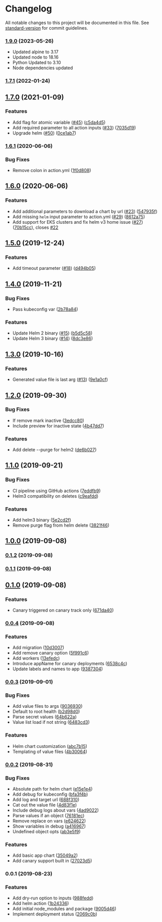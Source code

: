 # Changelog

All notable changes to this project will be documented in this file. See [standard-version](https://github.com/conventional-changelog/standard-version) for commit guidelines.

### [1.9.0](https://github.com/chrkaatz/helm/compare/v1.7.1...v1.9.0) (2023-05-26)

- Updated alpine to 3.17
- Updated node to 18.16
- Python Updated to 3.10
- Node dependencies updated

### [1.7.1](https://github.com/glopezep/helm/compare/v1.8.0...v1.7.1) (2022-01-24)

## [1.7.0](https://github.com/deliverybot/helm/compare/v1.6.1...v1.7.0) (2021-01-09)

### Features

- Add flag for atomic variable ([#45](https://github.com/deliverybot/helm/issues/45)) ([c5da4d5](https://github.com/deliverybot/helm/commit/c5da4d5cd0cba39b959459af1da0b5e3ed9b887f))
- Add required parameter to all action inputs ([#33](https://github.com/deliverybot/helm/issues/33)) ([7035d19](https://github.com/deliverybot/helm/commit/7035d19603bf6ead15e61b8feba0f0feec9d9861))
- Upgrade helm ([#50](https://github.com/deliverybot/helm/issues/50)) ([0ce1ab7](https://github.com/deliverybot/helm/commit/0ce1ab79060b30006b1800919d61332ed279d75f))

### [1.6.1](https://github.com/deliverybot/helm/compare/v1.6.0...v1.6.1) (2020-06-06)

### Bug Fixes

- Remove colon in action.yml ([1f0d808](https://github.com/deliverybot/helm/commit/1f0d808b77f835b1547c80cdd5080a217465cefe))

## [1.6.0](https://github.com/deliverybot/helm/compare/v1.5.0...v1.6.0) (2020-06-06)

### Features

- Add additional parameters to download a chart by url ([#23](https://github.com/deliverybot/helm/issues/23)) ([547935f](https://github.com/deliverybot/helm/commit/547935f280af50b2cb7f7fcfd08c29f367433395))
- Add missing `helm` input parameter to action.yml ([#29](https://github.com/deliverybot/helm/issues/29)) ([8612a75](https://github.com/deliverybot/helm/commit/8612a75699d4ca8ea60072bb3350f4d26095ad27))
- Add support for EKS clusters and fix helm v3 home issue ([#27](https://github.com/deliverybot/helm/issues/27)) ([70b15cc](https://github.com/deliverybot/helm/commit/70b15cc0dc343686882dfb9185ff67cef9d47723)), closes [#22](https://github.com/deliverybot/helm/issues/22)

## [1.5.0](https://github.com/deliverybot/helm/compare/v1.4.0...v1.5.0) (2019-12-24)

### Features

- Add timeout parameter ([#18](https://github.com/deliverybot/helm/issues/18)) ([d494b05](https://github.com/deliverybot/helm/commit/d494b05))

## [1.4.0](https://github.com/deliverybot/helm/compare/v1.3.0...v1.4.0) (2019-11-21)

### Bug Fixes

- Pass kubeconfig var ([2b78a84](https://github.com/deliverybot/helm/commit/2b78a84))

### Features

- Update Helm 2 binary ([#15](https://github.com/deliverybot/helm/issues/15)) ([b5d5c58](https://github.com/deliverybot/helm/commit/b5d5c58))
- Update Helm 3 binary ([#14](https://github.com/deliverybot/helm/issues/14)) ([8dc3e86](https://github.com/deliverybot/helm/commit/8dc3e86))

## [1.3.0](https://github.com/deliverybot/helm/compare/v1.2.0...v1.3.0) (2019-10-16)

### Features

- Generated value file is last arg ([#13](https://github.com/deliverybot/helm/issues/13)) ([9e1a0cf](https://github.com/deliverybot/helm/commit/9e1a0cf))

## [1.2.0](https://github.com/deliverybot/helm/compare/v1.1.0...v1.2.0) (2019-09-30)

### Bug Fixes

- If remove mark inactive ([3edcc80](https://github.com/deliverybot/helm/commit/3edcc80))
- Include preview for inactive state ([4b47dd7](https://github.com/deliverybot/helm/commit/4b47dd7))

### Features

- Add delete --purge for helm2 ([de6b027](https://github.com/deliverybot/helm/commit/de6b027))

## [1.1.0](https://github.com/deliverybot/helm/compare/v1.0.0...v1.1.0) (2019-09-21)

### Bug Fixes

- CI pipeline using GitHub actions ([7eddfb9](https://github.com/deliverybot/helm/commit/7eddfb9))
- Helm3 compatibility on deletes ([c9eafdd](https://github.com/deliverybot/helm/commit/c9eafdd))

### Features

- Add helm3 binary ([5e2cd2f](https://github.com/deliverybot/helm/commit/5e2cd2f))
- Remove purge flag from helm delete ([3821f46](https://github.com/deliverybot/helm/commit/3821f46))

## [1.0.0](https://github.com/deliverybot/helm/compare/v0.1.2...v1.0.0) (2019-09-08)

### [0.1.2](https://github.com/deliverybot/helm/compare/v0.1.1...v0.1.2) (2019-09-08)

### [0.1.1](https://github.com/deliverybot/helm/compare/v0.1.0...v0.1.1) (2019-09-08)

## [0.1.0](https://github.com/deliverybot/helm/compare/v0.0.4...v0.1.0) (2019-09-08)

### Features

- Canary triggered on canary track only ([671da40](https://github.com/deliverybot/helm/commit/671da40))

### [0.0.4](https://github.com/deliverybot/helm/compare/v0.0.3...v0.0.4) (2019-09-08)

### Features

- Add migration ([10d3007](https://github.com/deliverybot/helm/commit/10d3007))
- Add remove canary option ([5f991c6](https://github.com/deliverybot/helm/commit/5f991c6))
- Add workers ([13efedc](https://github.com/deliverybot/helm/commit/13efedc))
- Introduce appName for canary deployments ([6538c4c](https://github.com/deliverybot/helm/commit/6538c4c))
- Update labels and names to app ([9387304](https://github.com/deliverybot/helm/commit/9387304))

### [0.0.3](https://github.com/deliverybot/helm/compare/v0.0.2...v0.0.3) (2019-09-01)

### Bug Fixes

- Add value files to args ([9036930](https://github.com/deliverybot/helm/commit/9036930))
- Default to root health ([b2d98d0](https://github.com/deliverybot/helm/commit/b2d98d0))
- Parse secret values ([64b622a](https://github.com/deliverybot/helm/commit/64b622a))
- Value list load if not string ([6483cd3](https://github.com/deliverybot/helm/commit/6483cd3))

### Features

- Helm chart customization ([abc7b15](https://github.com/deliverybot/helm/commit/abc7b15))
- Templating of value files ([4b30064](https://github.com/deliverybot/helm/commit/4b30064))

### [0.0.2](https://github.com/deliverybot/helm/compare/v0.0.1...v0.0.2) (2019-08-31)

### Bug Fixes

- Absolute path for helm chart ([e15e1e4](https://github.com/deliverybot/helm/commit/e15e1e4))
- Add debug for kubeconfig ([bfa3f4b](https://github.com/deliverybot/helm/commit/bfa3f4b))
- Add log and target url ([688f310](https://github.com/deliverybot/helm/commit/688f310))
- Cat out the value file ([4d83f1e](https://github.com/deliverybot/helm/commit/4d83f1e))
- Include debug logs about vars ([4ad9022](https://github.com/deliverybot/helm/commit/4ad9022))
- Parse values if an object ([76181ec](https://github.com/deliverybot/helm/commit/76181ec))
- Remove replace on vars ([e624622](https://github.com/deliverybot/helm/commit/e624622))
- Show variables in debug ([a416967](https://github.com/deliverybot/helm/commit/a416967))
- Undefined object opts ([ab3e5f9](https://github.com/deliverybot/helm/commit/ab3e5f9))

### Features

- Add basic app chart ([35049a2](https://github.com/deliverybot/helm/commit/35049a2))
- Add canary support built in ([27023d5](https://github.com/deliverybot/helm/commit/27023d5))

### 0.0.1 (2019-08-23)

### Features

- Add dry-run option to inputs ([988fedd](https://github.com/deliverybot/helm/commit/988fedd))
- Add helm action ([1b24336](https://github.com/deliverybot/helm/commit/1b24336))
- Add initial node_modules and package ([9005d46](https://github.com/deliverybot/helm/commit/9005d46))
- Implement deployment status ([2069c0b](https://github.com/deliverybot/helm/commit/2069c0b))
